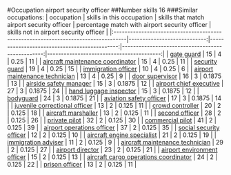 #Occupation airport security officer
##Number skills 16
###Similar occupations:
| occupation                                                                        |   skills in this occupation |   skills that match airport security officer |   percentage match with airport security officer |   skills not in airport security officer |
|:----------------------------------------------------------------------------------|----------------------------:|---------------------------------------------:|-------------------------------------------------:|-----------------------------------------:|
| [gate guard](gate_guard.md)                                                       |                          15 |                                            4 |                                           0.25   |                                       11 |
| [aircraft maintenance coordinator](aircraft_maintenance_coordinator.md)           |                          15 |                                            4 |                                           0.25   |                                       11 |
| [security guard](security_guard.md)                                               |                          19 |                                            4 |                                           0.25   |                                       15 |
| [immigration officer](immigration_officer.md)                                     |                          10 |                                            4 |                                           0.25   |                                        6 |
| [airport maintenance technician](airport_maintenance_technician.md)               |                          13 |                                            4 |                                           0.25   |                                        9 |
| [door supervisor](door_supervisor.md)                                             |                          16 |                                            3 |                                           0.1875 |                                       13 |
| [airside safety manager](airside_safety_manager.md)                               |                          15 |                                            3 |                                           0.1875 |                                       12 |
| [airport chief executive](airport_chief_executive.md)                             |                          27 |                                            3 |                                           0.1875 |                                       24 |
| [hand luggage inspector](hand_luggage_inspector.md)                               |                          15 |                                            3 |                                           0.1875 |                                       12 |
| [bodyguard](bodyguard.md)                                                         |                          24 |                                            3 |                                           0.1875 |                                       21 |
| [aviation safety officer](aviation_safety_officer.md)                             |                          17 |                                            3 |                                           0.1875 |                                       14 |
| [juvenile correctional officer](juvenile_correctional_officer.md)                 |                          13 |                                            2 |                                           0.125  |                                       11 |
| [crowd controller](crowd_controller.md)                                           |                          20 |                                            2 |                                           0.125  |                                       18 |
| [aircraft marshaller](aircraft_marshaller.md)                                     |                          13 |                                            2 |                                           0.125  |                                       11 |
| [second officer](second_officer.md)                                               |                          28 |                                            2 |                                           0.125  |                                       26 |
| [private pilot](private_pilot.md)                                                 |                          32 |                                            2 |                                           0.125  |                                       30 |
| [commercial pilot](commercial_pilot.md)                                           |                          41 |                                            2 |                                           0.125  |                                       39 |
| [airport operations officer](airport_operations_officer.md)                       |                          37 |                                            2 |                                           0.125  |                                       35 |
| [social security officer](social_security_officer.md)                             |                          12 |                                            2 |                                           0.125  |                                       10 |
| [aircraft engine specialist](aircraft_engine_specialist.md)                       |                          21 |                                            2 |                                           0.125  |                                       19 |
| [immigration adviser](immigration_adviser.md)                                     |                          11 |                                            2 |                                           0.125  |                                        9 |
| [aircraft maintenance technician](aircraft_maintenance_technician.md)             |                          29 |                                            2 |                                           0.125  |                                       27 |
| [airport director](airport_director.md)                                           |                          23 |                                            2 |                                           0.125  |                                       21 |
| [airport environment officer](airport_environment_officer.md)                     |                          15 |                                            2 |                                           0.125  |                                       13 |
| [aircraft cargo operations coordinator](aircraft_cargo_operations_coordinator.md) |                          24 |                                            2 |                                           0.125  |                                       22 |
| [prison officer](prison_officer.md)                                               |                          13 |                                            2 |                                           0.125  |                                       11 |
